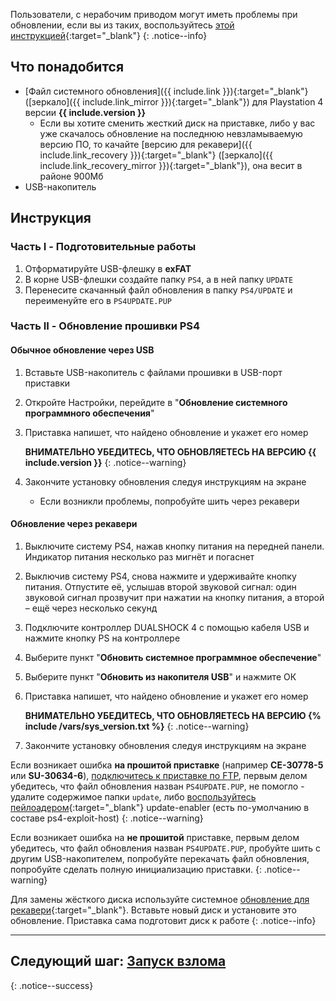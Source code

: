 Пользователи, с нерабочим приводом могут иметь проблемы при обновлении, если вы из таких, воспользуйтесь [этой инструкцией](https://4pda.ru/forum/index.php?showtopic=885825&st=10500#entry90456806){:target="_blank"}
{: .notice--info}

## Что понадобится

* [Файл системного обновления]({{ include.link }}){:target="_blank"} ([зеркало]({{ include.link_mirror }}){:target="_blank"}) для Playstation 4 версии **{{ include.version }}**
	* Если вы хотите сменить жесткий диск на приставке, либо у вас уже скачалось обновление на последнюю невзламываемую версию ПО, то качайте [версию для рекавери]({{ include.link_recovery }}){:target="_blank"} ([зеркало]({{ include.link_recovery_mirror }}){:target="_blank"}), она весит в районе 900Мб
* USB-накопитель

## Инструкция

### Часть I - Подготовительные работы

1. Отформатируйте USB-флешку в **exFAT**
1. В корне USB-флешки создайте папку `PS4`, а в ней папку `UPDATE`
1. Перенесите скачанный файл обновления в папку `PS4/UPDATE` и переименуйте его в `PS4UPDATE.PUP`

### Часть II - Обновление прошивки PS4

#### Обычное обновление через USB

1. Вставьте USB-накопитель с файлами прошивки в USB-порт приставки
1. Откройте Настройки, перейдите в "**Обновление системного программного обеспечения**"
1. Приставка напишет, что найдено обновление и укажет его номер

	**ВНИМАТЕЛЬНО УБЕДИТЕСЬ, ЧТО ОБНОВЛЯЕТЕСЬ НА ВЕРСИЮ {{ include.version }}**
    {: .notice--warning}

1. Закончите установку обновления следуя инструкциям на экране
	* Если возникли проблемы, попробуйте шить через рекавери

#### Обновление через рекавери

1. Выключите систему PS4, нажав кнопку питания на передней панели. Индикатор питания несколько раз мигнёт и погаснет
1. Выключив систему PS4, снова нажмите и удерживайте кнопку питания. Отпустите её, услышав второй звуковой сигнал: один звуковой сигнал прозвучит при нажатии на кнопку питания, а второй – ещё через несколько секунд
1. Подключите контроллер DUALSHOCK 4 с помощью кабеля USB и нажмите кнопку PS на контроллере
1. Выберите пункт "**Обновить системное программное обеспечение**"
1. Выберите пункт "**Обновить из накопителя USB**" и нажмите ОК
1. Приставка напишет, что найдено обновление и укажет его номер

	**ВНИМАТЕЛЬНО УБЕДИТЕСЬ, ЧТО ОБНОВЛЯЕТЕСЬ НА ВЕРСИЮ {% include /vars/sys_version.txt %}**
    {: .notice--warning}

1. Закончите установку обновления следуя инструкциям на экране

Если возникает ошибка **на прошитой приставке** (например **CE-30778-5** или **SU-30634-6**), [подключитесь к приставке по FTP](ftp), первым делом убедитесь, что файл обновления назван `PS4UPDATE.PUP`, не помогло - удалите содержимое папки `update`, либо [воспользуйтесь пейлоадером](payloads){:target="_blank"} update-enabler (есть по-умолчанию в составе ps4-exploit-host)
{: .notice--warning}

Если возникает ошибка на **не прошитой** приставке, первым делом убедитесь, что файл обновления назван `PS4UPDATE.PUP`, пробуйте шить с другим USB-накопителем, попробуйте перекачать файл обновления, попробуйте сделать полную инициализацию приставки.
{: .notice--warning}

Для замены жёсткого диска используйте системное [обновление для рекавери](#%D0%9E%D0%B1%D0%BD%D0%BE%D0%B2%D0%BB%D0%B5%D0%BD%D0%B8%D0%B5-%D1%87%D0%B5%D1%80%D0%B5%D0%B7-%D1%80%D0%B5%D0%BA%D0%B0%D0%B2%D0%B5%D1%80%D0%B8){:target="_blank"}. Вставьте новый диск и установите это обновление. Приставка сама подготовит диск к работе
{: .notice--info}

___

## Следующий шаг: [Запуск взлома](start-hen) 
{: .notice--success}